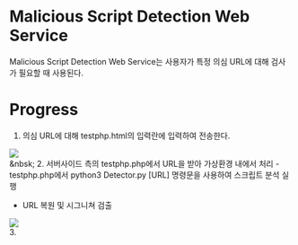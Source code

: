 # Malicious Script Detection Web Service
Malicious Script Detection Web Service는 사용자가 특정 의심 URL에 대해 검사가 필요할 때 사용된다.

# Progress
1. 의심 URL에 대해 testphp.html의 입력란에 입력하여 전송한다.

<div>
  <img src="https://user-images.githubusercontent.com/43469662/75993627-1d73e600-5f3d-11ea-8468-ef4221f286a8.png"></img>
</div>
&nbsk;
2. 서버사이드 측의 testphp.php에서 URL을 받아 가상환경 내에서 처리
  - testphp.php에서 python3 Detector.py [URL] 명령문을 사용하여 스크립트 분석 실행
  
  - URL 복원 및 시그니쳐 검출
  <div>
    <img src="https://user-images.githubusercontent.com/43469662/75997715-1bad2100-5f43-11ea-9527-269f48523c2f.png"></img>
  </div>
3. 
